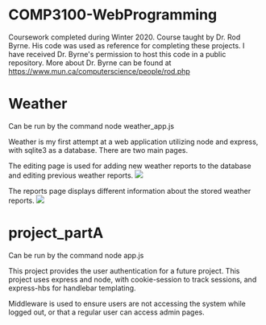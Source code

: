 # COMP3100-WebProgramming

Coursework completed during Winter 2020. Course taught by Dr. Rod Byrne. His code was used as reference for completing these projects. I have received Dr. Byrne's permission to host this code in a public repository. More about Dr. Byrne can be found at https://www.mun.ca/computerscience/people/rod.php

# Weather
Can be run by the command node weather_app.js

Weather is my first attempt at a web application utilizing node and express, with sqlite3 as a database. There are two main pages. 

The editing page is used for adding new weather reports to the database and editing previous weather reports.
![](https://i.imgur.com/POkxtqB.png)

The reports page displays different information about the stored weather reports. 
![](https://i.imgur.com/zaFvIaB.png)

# project_partA
Can be run by the command node app.js

This project provides the user authentication for a future project. This project uses express and node, with cookie-session to track sessions, and express-hbs for handlebar templating. 

Middleware is used to ensure users are not accessing the system while logged out, or that a regular user can access admin pages. 
